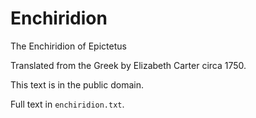 # Enchiridion
The Enchiridion of Epictetus

Translated from the Greek by Elizabeth Carter circa 1750.

This text is in the public domain.

Full text in `enchiridion.txt`.
